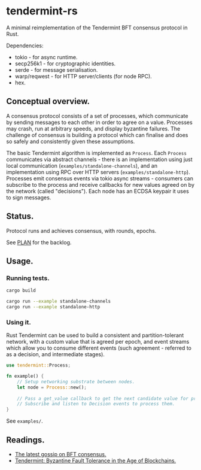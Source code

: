 # tendermint-rs

A minimal reimplementation of the Tendermint BFT consensus protocol in Rust.

Dependencies:

 * tokio - for async runtime.
 * secp256k1 - for cryptographic identities.
 * serde - for message serialisation.
 * warp/reqwest - for HTTP server/clients (for node RPC).
 * hex.

## Conceptual overview.

A consensus protocol consists of a set of processes, which communicate by sending messages to each other in order to agree on a value. Processes may crash, run at arbitrary speeds, and display byzantine failures. The challenge of consensus is building a protocol which can finalise and does so safely and consistently given these assumptions.

The basic Tendermint algorithm is implemented as `Process`. Each `Process` communicates via abstract channels - there is an implementation using just local communication (`examples/standalone-channels`), and an implementation using RPC over HTTP servers (`examples/standalone-http`). Processes emit consensus events via tokio async streams - consumers can subscribe to the process and receive callbacks for new values agreed on by the network (called "decisions"). Each node has an ECDSA keypair it uses to sign messages.


## Status.

Protocol runs and achieves consensus, with rounds, epochs. 

See [PLAN](./PLAN.md) for the backlog.


## Usage.

### Running tests.

```sh
cargo build

cargo run --example standalone-channels
cargo run --example standalone-http
```

### Using it.

Rust Tendermint can be used to build a consistent and partition-tolerant network, with a custom value that is agreed per epoch, and event streams which allow you to consume different events (such agreement - referred to as a decision, and intermediate stages).

```rs
use tendermint::Process;

fn example() {
    // Setup networking substrate between nodes.
    let node = Process::new();
    
    // Pass a get_value callback to get the next candidate value for proposal.
    // Subscribe and listen to Decision events to process them.
}
```

See `examples/`.


## Readings.

 - [The latest gossip on BFT consensus.](https://arxiv.org/abs/1807.04938)
 - [Tendermint: Byzantine Fault Tolerance in the Age of Blockchains.](https://atrium.lib.uoguelph.ca/server/api/core/bitstreams/0816af2c-5fd4-4d99-86d6-ced4eef2fb52/content)

